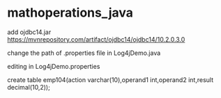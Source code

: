 # mathoperations_java

add ojdbc14.jar
https://mvnrepository.com/artifact/ojdbc14/ojdbc14/10.2.0.3.0

change the path of .properties file in Log4jDemo.java

editing in Log4jDemo.properties

create table emp104(action  varchar(10),operand1 int,operand2 int,result decimal(10,2));
